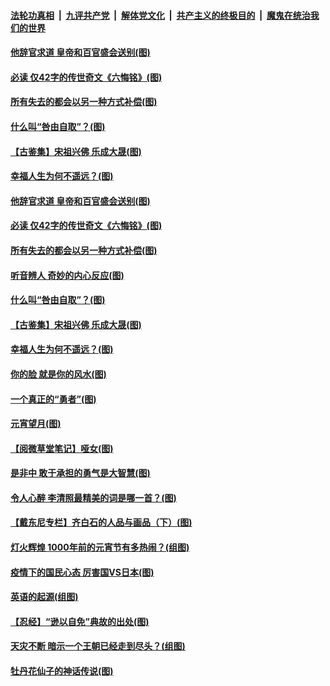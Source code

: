 

####  [法轮功真相](../../../../basic/blob/master/README.md?t=03011931) &nbsp;|&nbsp; [九评共产党](../../../../9ping.md/blob/master/README.md?t=03011931) &nbsp;|&nbsp; [解体党文化](../../../../jtdwh.md/blob/master/README.md?t=03011931)  &nbsp;|&nbsp; [共产主义的终极目的](../../../../gczydzjmd.md/blob/master/README.md?t=03011931) &nbsp;|&nbsp; [魔鬼在统治我们的世界](../../../../mgztzwmdsj.md/blob/master/README.md?t=03011931) 

#### [他辞官求道 皇帝和百官盛会送别(图)](../pages/p7/963811.md?t=03011931) 

#### [必读 仅42字的传世奇文《六悔铭》(图)](../pages/p7/963991.md?t=03011931) 

#### [所有失去的都会以另一种方式补偿(图)](../pages/p7/963637.md?t=03011931) 

#### [什么叫“咎由自取”？(图)](../pages/p7/960379.md?t=03011931) 

#### [【古鉴集】宋祖兴佛 乐成大晟(图)](../pages/p7/963974.md?t=03011931) 

#### [幸福人生为何不遥远？(图)](../pages/p7/962481.md?t=03011931) 

#### [他辞官求道 皇帝和百官盛会送别(图)](../pages/p7/963811.md?t=03011931) 

#### [必读 仅42字的传世奇文《六悔铭》(图)](../pages/p7/963991.md?t=03011931) 

#### [所有失去的都会以另一种方式补偿(图)](../pages/p7/963637.md?t=03011931) 

#### [听音辨人 奇妙的内心反应(图)](../pages/p7/963899.md?t=03011931) 

#### [什么叫“咎由自取”？(图)](../pages/p7/960379.md?t=03011931) 

#### [【古鉴集】宋祖兴佛 乐成大晟(图)](../pages/p7/963974.md?t=03011931) 

#### [幸福人生为何不遥远？(图)](../pages/p7/962481.md?t=03011931) 

#### [你的脸 就是你的风水(图)](../pages/p7/963617.md?t=03011931) 

#### [一个真正的“勇者”(图)](../pages/p7/963807.md?t=03011931) 

#### [元宵望月(图)](../pages/p7/963931.md?t=03011931) 

#### [【阅微草堂笔记】哑女(图)](../pages/p7/956893.md?t=03011931) 

#### [是非中 敢于承担的勇气是大智慧(图)](../pages/p7/963598.md?t=03011931) 

#### [令人心醉 李清照最精美的词是哪一首？(图)](../pages/p7/963780.md?t=03011931) 

#### [【戴东尼专栏】齐白石的人品与画品（下）(图)](../pages/p7/956750.md?t=03011931) 

#### [灯火辉煌 1000年前的元宵节有多热闹？(组图)](../pages/p7/963779.md?t=03011931) 

#### [疫情下的国民心态 厉害国VS日本(图)](../pages/p7/963236.md?t=03011931) 

#### [英语的起源(组图)](../pages/p7/963614.md?t=03011931) 

#### [【忍经】“逊以自免”典故的出处(图)](../pages/p7/963462.md?t=03011931) 

#### [天灾不断 暗示一个王朝已经走到尽头？(组图)](../pages/p7/963461.md?t=03011931) 

#### [牡丹花仙子的神话传说(图)](../pages/p7/963182.md?t=03011931) 

